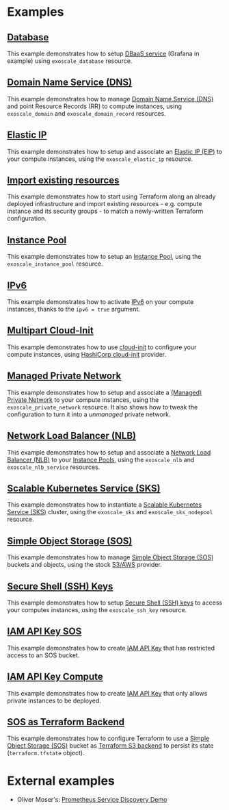 # Examples

## [Database](./database)

This example demonstrates how to setup [DBaaS service](https://community.exoscale.com/documentation/dbaas/)
(Grafana in example) using `exoscale_database` resource.

## [Domain Name Service (DNS)](./dns)

This example demonstrates how to manage
[Domain Name Service (DNS)](https://community.exoscale.com/documentation/dns/)
and point Resource Records (RR) to compute instances, using `exoscale_domain` and
`exoscale_domain_record` resources.

## [Elastic IP](./elastic-ip)

This example demonstrates how to setup and associate an
[Elastic IP (EIP)](https://community.exoscale.com/documentation/compute/eip/)
to your compute instances, using the `exoscale_elastic_ip` resource.

## [Import existing resources](./import-resources)

This example demonstrates how to start using Terraform along an already deployed infrastructure and
import existing resources - e.g. compute instance and its security groups - to match a newly-written
Terraform configuration.

## [Instance Pool](./instance-pool)

This example demonstrates how to setup an
[Instance Pool](https://community.exoscale.com/documentation/compute/instance-pools/),
using the `exoscale_instance_pool` resource.

## [IPv6](./ipv6)

This example demonstrates how to activate
[IPv6](https://community.exoscale.com/documentation/compute/ipv6/)
on your compute instances, thanks to the `ipv6 = true` argument.

## [Multipart Cloud-Init](./multipart-cloud-init)

This example demonstrates how to use [cloud-init](http://cloudinit.readthedocs.io/)
to configure your compute instances, using
[HashiCorp cloud-init](https://registry.terraform.io/providers/hashicorp/cloudinit/) provider.

## [Managed Private Network](./managed-private-network)

This example demonstrates how to setup and associate a
[(Managed) Private Network](https://community.exoscale.com/documentation/compute/private-networks/)
to your compute instances, using the `exoscale_private_network` resource.
It also shows how to tweak the configuration to turn it into a _unmanaged_ private network.

## [Network Load Balancer (NLB)](./nlb)

This example demonstrates how to setup and associate a
[Network Load Balancer (NLB)](https://community.exoscale.com/documentation/compute/network-load-balancer/)
to your [Instance Pools](https://community.exoscale.com/documentation/compute/instance-pools/),
using the `exoscale_nlb` and `exoscale_nlb_service` resources.

## [Scalable Kubernetes Service (SKS)](./sks)

This example demonstrates how to instantiate a
[Scalable Kubernetes Service (SKS)](https://community.exoscale.com/documentation/sks/) cluster,
using the `exoscale_sks` and `exoscale_sks_nodepool` resource.

## [Simple Object Storage (SOS)](./sos)

This example demonstrates how to manage
[Simple Object Storage (SOS)](https://community.exoscale.com/documentation/storage/)
buckets and objects, using the stock
[S3/AWS](https://registry.terraform.io/providers/hashicorp/aws/) provider.

## [Secure Shell (SSH) Keys](./ssh-keys)

This example demonstrates how to setup
[Secure Shell (SSH) keys](https://community.exoscale.com/documentation/compute/ssh-keypairs/)
to access your computes instances, using the `exoscale_ssh_key` resource.

## [IAM API Key SOS](./iam-bucket-access)

This example demonstrates how to create
[IAM API Key](https://community.exoscale.com/documentation/iam/iam-api-key-roles-policies/)
that has restricted access to an SOS bucket.

## [IAM API Key Compute](./iam-priv-instance)

This example demonstrates how to create
[IAM API Key](https://community.exoscale.com/documentation/iam/iam-api-key-roles-policies/)
that only allows private instances to be deployed.

## [SOS as Terraform Backend](./sos-backend)

This example demonstrates how to configure Terraform to use a
[Simple Object Storage (SOS)](https://community.exoscale.com/documentation/storage/) bucket
as [Terraform S3 backend](https://www.terraform.io/docs/backends/types/s3.html)
to persist its state (`terraform.tfstate` object).


# External examples

- Oliver Moser's: [Prometheus Service Discovery Demo](https://github.com/olmoser/infracoders-reloaded)

